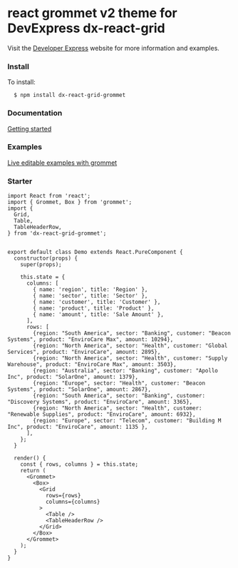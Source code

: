 # react grommet v2 theme for DevExpress dx-react-grid

Visit the [Developer Express](https://devexpress.github.io/devextreme-reactive/react/grid/) website for more information and examples.

### Install

  To install:

  ```
    $ npm install dx-react-grid-grommet
  ```

### Documentation
[Getting started](https://devexpress.github.io/devextreme-reactive/react/grid/docs/guides/getting-started/)

### Examples
[Live editable examples with grommet](http://grommet-nextjs.herokuapp.com/templates/dx-grid)

### Starter

```
import React from 'react';
import { Grommet, Box } from 'grommet';
import {
  Grid,
  Table,
  TableHeaderRow,
} from 'dx-react-grid-grommet';


export default class Demo extends React.PureComponent {
  constructor(props) {
    super(props);

    this.state = {
      columns: [
        { name: 'region', title: 'Region' },
        { name: 'sector', title: 'Sector' },
        { name: 'customer', title: 'Customer' },
        { name: 'product', title: 'Product' },
        { name: 'amount', title: 'Sale Amount' },
      ],
      rows: [
        {region: "South America", sector: "Banking", customer: "Beacon Systems", product: "EnviroCare Max", amount: 10294},
        {region: "North America", sector: "Health", customer: "Global Services", product: "EnviroCare", amount: 2895},
        {region: "North America", sector: "Health", customer: "Supply Warehouse", product: "EnviroCare Max", amount: 3503},
        {region: "Australia", sector: "Banking", customer: "Apollo Inc", product: "SolarOne", amount: 1379},
        {region: "Europe", sector: "Health", customer: "Beacon Systems", product: "SolarOne", amount: 2867},
        {region: "South America", sector: "Banking", customer: "Discovery Systems", product: "EnviroCare", amount: 3365},
        {region: "North America", sector: "Health", customer: "Renewable Supplies", product: "EnviroCare", amount: 6932},
        {region: "Europe", sector: "Telecom", customer: "Building M Inc", product: "EnviroCare", amount: 1135 },
      ],
    };
  }

  render() {
    const { rows, columns } = this.state;
    return (
      <Grommet>
        <Box>
          <Grid
            rows={rows}
            columns={columns}
          >
            <Table />
            <TableHeaderRow />
          </Grid>
        </Box>
      </Grommet>
    );
  }
}

```
